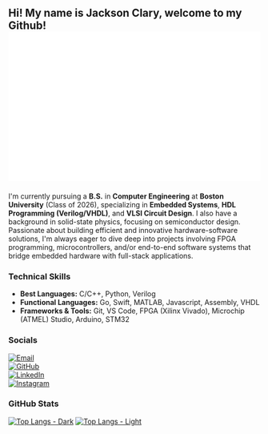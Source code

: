 ## Hi! My name is Jackson Clary, welcome to my Github! ![Isometric Activity](https://github.com/tolliv3r/tolliv3r/blob/main/github-metrics.svg)

I'm currently pursuing a **B.S.** in **Computer Engineering** at **Boston University** (Class of 2026), specializing in **Embedded Systems**, **HDL Programming (Verilog/VHDL)**, and **VLSI Circuit Design**. I also have a background in solid-state physics, focusing on semiconductor design. Passionate about building efficient and innovative hardware-software solutions, I'm always eager to dive deep into projects involving FPGA programming, microcontrollers, and/or end-to-end software systems that bridge embedded hardware with full-stack applications.

### Technical Skills
- **Best Languages:** C/C++, Python, Verilog
- **Functional Languages:** Go, Swift, MATLAB, Javascript, Assembly, VHDL
- **Frameworks & Tools:** Git, VS Code, FPGA (Xilinx Vivado), Microchip (ATMEL) Studio, Arduino, STM32

### Socials

[![Email](https://img.shields.io/badge/Email-tolliv3r@icloud.com-red?logo=gmail&logoColor=white)](mailto:tolliv3r@icloud.com)  
[![GitHub](https://img.shields.io/badge/GitHub-@tolliv3r-181717?logo=github&logoColor=white)](https://github.com/tolliv3r)  
[![LinkedIn](https://img.shields.io/badge/LinkedIn-Jackson%20Clary-blue?logo=linkedin&logoColor=white)](https://www.linkedin.com/in/jackson--clary/)  
[![Instagram](https://img.shields.io/badge/Instagram-@lamblord1738-purple?logo=instagram&logoColor=white)](https://instagram.com/lamblord1738)

### GitHub Stats

[![Top Langs - Dark](https://github-readme-stats.vercel.app/api/top-langs/?username=tolliv3r&hide=Makefile&card_width=1000&theme=omni#gh-dark-mode-only)](https://github.com/anuraghazra/github-readme-stats#gh-dark-mode-only)
[![Top Langs - Light](https://github-readme-stats.vercel.app/api/top-langs/?username=tolliv3r&hide=Makefile&card_width=1000&theme=buefy#gh-light-mode-only)](https://github.com/anuraghazra/github-readme-stats#gh-light-mode-only)
